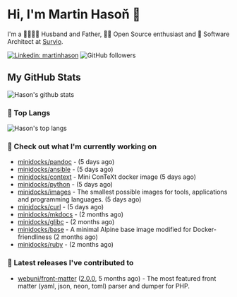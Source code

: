 # Hi, I'm Martin Hasoň 👋

I'm a 👨‍👩‍👧‍👦 Husband and Father, 🧑‍💻 Open Source enthusiast and 📐 Software Architect at [Survio](https://www.survio.com).

[![Linkedin: martinhason](https://img.shields.io/badge/-Martin%20Hasoň-blue?style=flat-square&logo=Linkedin&logoColor=white&link=https://www.linkedin.com/in/martinhason/)](https://www.linkedin.com/in/martinhason/)
![GitHub followers](https://img.shields.io/github/followers/hason?label=Follow&style=social)


## My GitHub Stats
![Hason's github stats](https://github-readme-stats.vercel.app/api?username=hason&show_icons=true&include_all_commits=true&theme=dracula&hide_border=true&hide_title=true)

### 💾 Top Langs
![Hason's top langs](https://github-readme-stats.vercel.app/api/top-langs/?username=hason&layout=compact&theme=dracula&hide_border=true&hide_title=true)

### 👷 Check out what I'm currently working on

- [minidocks/pandoc](https://github.com/minidocks/pandoc) -  (5 days ago)
- [minidocks/ansible](https://github.com/minidocks/ansible) -  (5 days ago)
- [minidocks/context](https://github.com/minidocks/context) - Mini ConTeXt docker image (5 days ago)
- [minidocks/python](https://github.com/minidocks/python) -  (5 days ago)
- [minidocks/images](https://github.com/minidocks/images) - The smallest possible images for tools, applications and programming languages. (5 days ago)
- [minidocks/curl](https://github.com/minidocks/curl) -  (5 days ago)
- [minidocks/mkdocs](https://github.com/minidocks/mkdocs) -  (2 months ago)
- [minidocks/glibc](https://github.com/minidocks/glibc) -  (2 months ago)
- [minidocks/base](https://github.com/minidocks/base) - A minimal Alpine base image modified for Docker-friendliness (2 months ago)
- [minidocks/ruby](https://github.com/minidocks/ruby) -  (2 months ago)

### 🔭 Latest releases I've contributed to

- [webuni/front-matter](https://github.com/webuni/front-matter) ([2.0.0](https://github.com/webuni/front-matter/releases/tag/2.0.0), 5 months ago) - The most featured front matter (yaml, json, neon, toml) parser and dumper for PHP.
